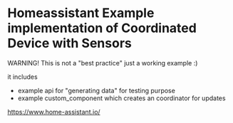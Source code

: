 
# Homeassistant Example implementation of Coordinated Device with Sensors

WARNING! This is not a "best practice" just a working example :)


it includes
* example api for "generating data" for testing purpose
* example custom_component which creates an coordinator for updates

https://www.home-assistant.io/